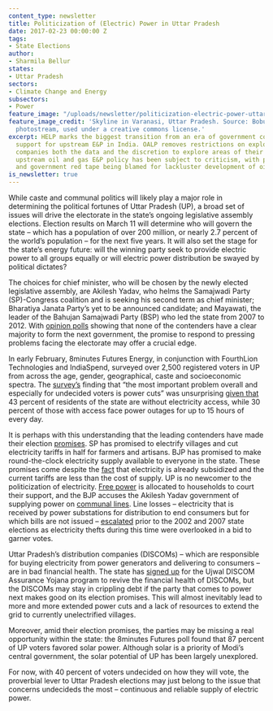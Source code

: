 ```yaml
---
content_type: newsletter
title: Politicization of (Electric) Power in Uttar Pradesh
date: 2017-02-23 00:00:00 Z
tags:
- State Elections
author:
- Sharmila Bellur
states:
- Uttar Pradesh
sectors:
- Climate Change and Energy
subsectors:
- Power
feature_image: "/uploads/newsletter/politicization-electric-power-uttar-pradesh.jpg"
feature_image_credit: 'Skyline in Varanasi, Uttar Pradesh. Source: Bobulix’s flickr
  photostream, used under a creative commons license.'
excerpt: HELP marks the biggest transition from an era of government control to government
  support for upstream E&P in India. OALP removes restrictions on exploration by giving
  companies both the data and the discretion to explore areas of their choice. India’s
  upstream oil and gas E&P policy has been subject to criticism, with protectionism
  and government red tape being blamed for lackluster development of oil and gas upstream.
is_newsletter: true
---
```


<p>While caste and communal politics will likely play a major role in determining the political fortunes of Uttar Pradesh (UP), a broad set of issues will drive the electorate in the state’s ongoing legislative assembly elections. Election results on March 11 will determine who will govern the state – which has a population of over 200 million, or nearly 2.7 percent of the world’s population – for the next five years. It will also set the stage for the state’s energy future: will the winning party seek to provide electric power to all groups equally or will electric power distribution be swayed by political dictates?</p>

<p>The choices for chief minister, who will be chosen by the newly elected legislative assembly, are Akilesh Yadav, who helms the Samajwadi Party (SP)-Congress coalition and is seeking his second term as chief minister; Bharatiya Janata Party’s yet to be announced candidate; and Mayawati, the leader of the Bahujan Samajwadi Party (BSP) who led the state from 2007 to 2012. With <a href="http://www.elections.in/uttar-pradesh/exit-poll.html">opinion polls</a> showing that none of the contenders have a clear majority to form the next government, the promise to respond to pressing problems facing the electorate may offer a crucial edge.</p>

<p>In early February, 8minutes Futures Energy, in conjunction with FourthLion Technologies and IndiaSpend, surveyed over 2,500 registered voters in UP from across the age, gender, geographical, caste and socioeconomic spectra. The <a href="http://up-survey.fourthlion.in/">survey’s</a> finding that “the most important problem overall and especially for undecided voters is power cuts” was unsurprising <a href="http://documents.worldbank.org/curated/en/562191468041399641/pdf/922230PUB0978100Box385358B00PUBLIC0.pdf">given that</a> 43 percent of residents of the state are without electricity access, while 30 percent of those with access face power outages for up to 15 hours of every day.</p>

<p>It is perhaps with this understanding that the leading contenders have made their election <a href="http://www.business-standard.com/article/news-ani/up-elections-key-poll-issues-of-political-biggies-117021700140_1.html">promises</a>. SP has promised to electrify villages and cut electricity tariffs in half for farmers and artisans. BJP has promised to make round-the-clock electricity supply available to everyone in the state. These promises come despite the <a href="https://www.google.com/url?sa=t&amp;rct=j&amp;q=&amp;esrc=s&amp;source=web&amp;cd=1&amp;cad=rja&amp;uact=8&amp;ved=0ahUKEwjRv6787ZfSAhWkgFQKHY_EAX4QFggaMAA&amp;url=https%3A%2F%2Fcsis-prod.s3.amazonaws.com%2Fs3fs-public%2F170131_Ladislaw_Bellur_UttarPradeshStateEnergyProfile.pdf%3Fl9KO3yYhWv87H3qSAYzxG6wszxpEJbuE&amp;usg=AFQjCNGarIAC0-kw-IKgRkYL4W8dvY117g&amp;bvm=bv.147448319,d.cGw">fact</a> that electricity is already subsidized and the current tariffs are less than the cost of supply. UP is no newcomer to the politicization of electricity. <a href="http://www.ndtv.com/india-news/uttar-pradesh-to-give-free-power-connections-to-1-72-lakh-families-590544">Free power</a> is allocated to households to court their support, and the BJP accuses the Akilesh Yadav government of supplying power on <a href="http://www.nationalheraldindia.com/news/2017/02/10/power-minister-piyush-goyal-green-saffron-power-alleging-uttar-pradesh-state-government-denied-power-to-hindus">communal lines</a>. Line losses – electricity that is received by power substations for distribution to end consumers but for which bills are not issued – <a href="http://www-personal.umich.edu/~brianmin/MinGolden_lineloss_2013.pdf">escalated</a> prior to the 2002 and 2007 state elections as electricity thefts during this time were overlooked in a bid to garner votes.</p>

<p>Uttar Pradesh’s distribution companies (DISCOMs) – which are responsible for buying electricity from power generators and delivering to consumers – are in bad financial health. The state has <a href="http://pib.nic.in/newsite/PrintRelease.aspx?relid=135939">signed up</a> for the Ujwal DISCOM Assurance Yojana program to revive the financial health of DISCOMs, but the DISCOMs may stay in crippling debt if the party that comes to power next makes good on its election promises. This will almost inevitably lead to more and more extended power cuts and a lack of resources to extend the grid to currently unelectrified villages.</p>

<p>Moreover, amid their election promises, the parties may be missing a real opportunity within the state: the 8minutes Futures poll found that 87 percent of UP voters favored solar power. Although solar is a priority of Modi’s central government, the solar potential of UP has been largely unexplored.</p>

<p>For now, with 40 percent of voters undecided on how they will vote, the proverbial lever to Uttar Pradesh elections may just belong to the issue that concerns undecideds the most – continuous and reliable supply of electric power.</p>

